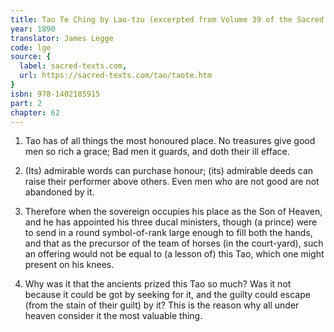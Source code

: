 ```yaml
---
title: Tao Te Ching by Lao-tzu (excerpted from Volume 39 of the Sacred Books of the East.)
year: 1890
translator: James Legge
code: lge
source: {
  label: sacred-texts.com,
  url: https://sacred-texts.com/tao/taote.htm
}
isbn: 978-1402185915
part: 2
chapter: 62
---
```

1. Tao has of all things the most honoured place. 
No treasures give good men so rich a grace; 
Bad men it guards, and doth their ill efface. 

2. (Its) admirable words can purchase honour; (its) admirable deeds
can raise their performer above others. Even men who are not good
are not abandoned by it. 

3. Therefore when the sovereign occupies his place as the Son of Heaven,
and he has appointed his three ducal ministers, though (a prince)
were to send in a round symbol-of-rank large enough to fill both the
hands, and that as the precursor of the team of horses (in the court-yard),
such an offering would not be equal to (a lesson of) this Tao, which
one might present on his knees. 

4. Why was it that the ancients prized this Tao so much? Was it not
because it could be got by seeking for it, and the guilty could escape
(from the stain of their guilt) by it? This is the reason why all
under heaven consider it the most valuable thing.